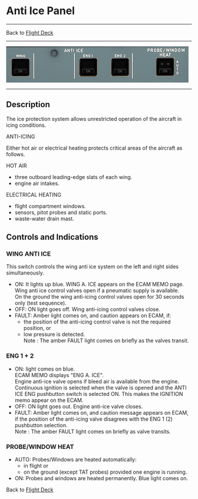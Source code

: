 # Anti Ice Panel

---

Back to [Flight Deck](../flight-deck.md)

---

![Anti Ice Panel](../../assets/a32nx-briefing/overhead-panel/Anti-Ice-Panel.png "Anti Ice Panel")

---

## Description

The ice protection system allows unrestricted operation of the aircraft in icing conditions.

ANTI-ICING

Either hot air or electrical heating protects critical areas of the aircraft as follows.

HOT AIR

- three outboard leading-edge slats of each wing.
- engine air intakes.

ELECTRICAL HEATING

- flight compartment windows.
- sensors, pitot probes and static ports.
- waste-water drain mast.

## Controls and Indications

### WING ANTI ICE

This switch controls the wing anti ice system on the left and right sides simultaneously.

- ON: It lights up blue.
    WING A. ICE appears on the ECAM MEMO page.<br/>
    Wing anti ice control valves open if a pneumatic supply is available.<br/>
    On the ground the wing anti-icing control valves open for 30 seconds only (test sequence).<br/>
- OFF: ON light goes off. Wing anti-icing control valves close.
- FAULT: Amber light comes on, and caution appears on ECAM, if:
    - the position of the anti-icing control valve is not the required position, or
    - low pressure is detected.<br/>
    Note : The amber FAULT light comes on briefly as the valves transit.

### ENG 1 + 2

- ON: light comes on blue.<br/>
    ECAM MEMO displays "ENG A. ICE".<br/>
    Engine anti-ice valve opens if bleed air is available from the engine.<br/>
    Continuous ignition is selected when the valve is opened and the ANTI ICE ENG pushbutton switch is selected ON. This makes the IGNITION memo appear on the ECAM.
- OFF: ON light goes out. Engine anti-ice valve closes.
- FAULT: Amber light comes on, and caution message appears on ECAM, if the position of the anti-icing valve disagrees with the ENG 1 (2) pushbutton selection.<br/>
   Note : The amber FAULT light comes on briefly as valve transits.

###  PROBE/WINDOW HEAT

- AUTO: Probes/Windows are heated automatically:
    - in flight or
    - on the ground (except TAT probes) provided one engine is running.
- ON: Probes and windows are heated permanently. Blue light comes on.

Back to [Flight Deck](../flight-deck.md)
